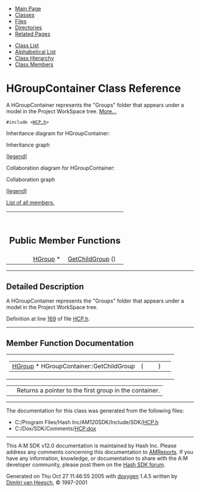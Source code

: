 <div class="tabs">

- [Main Page](index.md)
- <span id="current">[Classes](annotated.md)</span>
- [Files](files.md)
- [Directories](dirs.md)
- [Related Pages](pages.md)

</div>

<div class="tabs">

- [Class List](annotated.md)
- [Alphabetical List](classes.md)
- [Class Hierarchy](hierarchy.md)
- [Class Members](functions.md)

</div>

# HGroupContainer Class Reference

A HGroupContainer represents the "Groups" folder that appears under a model in the Project WorkSpace tree. [More...](#_details)

`#include <`<a href="HCP_8h-source.md" class="el"><code>HCP.h</code></a>`>`

Inheritance diagram for HGroupContainer:

<span class="image placeholder" original-image-src="classHGroupContainer__inherit__graph.gif" original-image-title="" border="0" usemap="#HGroupContainer__inherit__map">Inheritance graph</span>

\[[legend](graph_legend.md)\]

Collaboration diagram for HGroupContainer:

<span class="image placeholder" original-image-src="classHGroupContainer__coll__graph.gif" original-image-title="" border="0" usemap="#HGroupContainer__coll__map">Collaboration graph</span>

\[[legend](graph_legend.md)\]

[List of all members.](classHGroupContainer-members.md)

<table data-border="0" data-cellpadding="0" data-cellspacing="0">
<colgroup>
<col style="width: 50%" />
<col style="width: 50%" />
</colgroup>
<tbody>
<tr>
<td></td>
<td></td>
</tr>
<tr>
<td colspan="2"><br />
&#10;<h2 id="public-member-functions">Public Member Functions</h2></td>
</tr>
<tr>
<td class="memItemLeft" style="text-align: right;" data-nowrap="" data-valign="top"><a href="classHGroup.md" class="el">HGroup</a> * </td>
<td class="memItemRight" data-valign="bottom"><a href="classHGroupContainer.md#aa316e953d7fba1cbf689a03da0961e3" class="el">GetChildGroup</a> ()</td>
</tr>
</tbody>
</table>

------------------------------------------------------------------------

<span id="_details"></span>

## Detailed Description

A HGroupContainer represents the "Groups" folder that appears under a model in the Project WorkSpace tree.

Definition at line <a href="HCP_8h-source.md#l00169" class="el">169</a> of file <a href="HCP_8h-source.md" class="el">HCP.h</a>.

------------------------------------------------------------------------

## Member Function Documentation

<span id="aa316e953d7fba1cbf689a03da0961e3" class="anchor"></span>

<table class="mdTable" data-cellpadding="2" data-cellspacing="0">
<colgroup>
<col style="width: 100%" />
</colgroup>
<tbody>
<tr>
<td class="mdRow"><table data-cellpadding="0" data-cellspacing="0" data-border="0">
<tbody>
<tr>
<td class="md" data-nowrap="" data-valign="top"><a href="classHGroup.md" class="el">HGroup</a> * HGroupContainer::GetChildGroup</td>
<td class="md" data-valign="top">( </td>
<td class="mdname1" data-valign="top" data-nowrap=""></td>
<td class="md" data-valign="top"> ) </td>
<td class="md" data-nowrap=""></td>
</tr>
</tbody>
</table></td>
</tr>
</tbody>
</table>

|     |                                                        |
|-----|--------------------------------------------------------|
|     | Returns a pointer to the first group in the container. |

------------------------------------------------------------------------

The documentation for this class was generated from the following files:

- C:/Program Files/Hash Inc/AM120SDK/Include/SDK/<a href="HCP_8h-source.md" class="el">HCP.h</a>
- C:/Dox/SDK/Comments/<a href="HCP_8dox.md" class="el">HCP.dox</a>

------------------------------------------------------------------------

<span class="small">This A:M SDK v12.0 documentation is maintained by Hash Inc. Please address any comments concerning this documentation to [AMReports](http://www.hash.com/reports). If you have any information, knowledge, or documentation to share with the A:M developer community, please post them on the [Hash SDK forum](http://www.hash.com/forums/index.php?showforum=11).</span>

Generated on Thu Oct 27 11:46:55 2005 with [<span class="image placeholder" original-image-src="doxygen.png" original-image-title="" height="45" width="100" align="middle" border="0">doxygen</span>](http://www.doxygen.org/index.html) 1.4.5 written by [Dimitri van Heesch](mailto:dimitri@stack.nl), © 1997-2001
